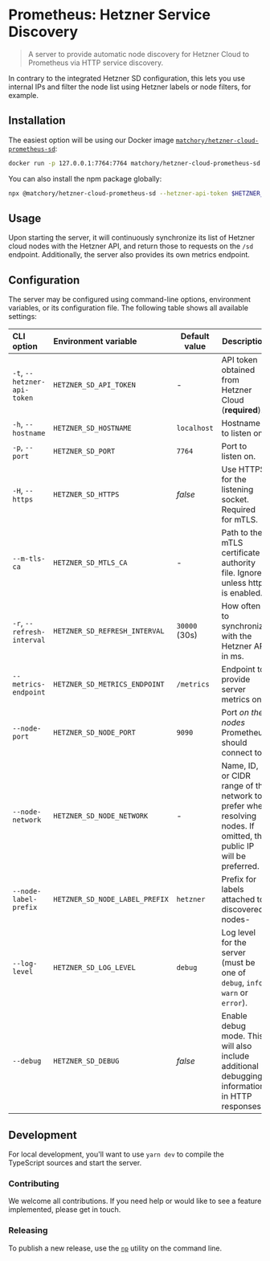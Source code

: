 Prometheus: Hetzner Service Discovery
=====================================
> A server to provide automatic node discovery for Hetzner Cloud to Prometheus via HTTP service discovery.

In contrary to the integrated Hetzner SD configuration, this lets you use internal IPs and filter the node list using
Hetzner labels or node filters, for example.

Installation
------------
The easiest option will be using our Docker image
[`matchory/hetzner-cloud-prometheus-sd`](https://hub.docker.com/matchory/hetzner-cloud-prometheus-sd):

```bash
docker run -p 127.0.0.1:7764:7764 matchory/hetzner-cloud-prometheus-sd --hetzner-api-token $HETZNER_API_TOKEN
```

You can also install the npm package globally:

```bash
npx @matchory/hetzner-cloud-prometheus-sd --hetzner-api-token $HETZNER_API_TOKEN
```

Usage
-----
Upon starting the server, it will continuously synchronize its list of Hetzner cloud nodes with the Hetzner API, and
return those to requests on the `/sd` endpoint. Additionally, the server also provides its own metrics endpoint.

Configuration
-------------
The server may be configured using command-line options, environment variables, or its configuration file. The following
table shows all available settings:

| CLI option                  | Environment variable           | Default value | Description                                                                                                         |
|:----------------------------|:-------------------------------|---------------|---------------------------------------------------------------------------------------------------------------------|
| `-t`, `--hetzner-api-token` | `HETZNER_SD_API_TOKEN`         | -             | API token obtained from Hetzner Cloud (**required**).                                                               |
| `-h`, `--hostname`          | `HETZNER_SD_HOSTNAME`          | `localhost`   | Hostname to listen on.                                                                                              |
| `-p`, `--port`              | `HETZNER_SD_PORT`              | `7764`        | Port to listen on.                                                                                                  |
| `-H`, `--https`             | `HETZNER_SD_HTTPS`             | _false_       | Use HTTPS for the listening socket. Required for mTLS.                                                              |
| `--m-tls-ca`                | `HETZNER_SD_MTLS_CA`           | -             | Path to the mTLS certificate authority file. Ignored unless https is enabled.                                       |
| `-r`, `--refresh-interval`  | `HETZNER_SD_REFRESH_INTERVAL`  | `30000` (30s) | How often to synchronize with the Hetzner API in ms.                                                                |
| `--metrics-endpoint`        | `HETZNER_SD_METRICS_ENDPOINT`  | `/metrics`    | Endpoint to provide server metrics on.                                                                              |
| `--node-port`               | `HETZNER_SD_NODE_PORT`         | `9090`        | Port _on the nodes_ Prometheus should connect to.                                                                   |
| `--node-network`            | `HETZNER_SD_NODE_NETWORK`      | -             | Name, ID, or CIDR range of the network to prefer when resolving nodes. If omitted, the public IP will be preferred. |
| `--node-label-prefix`       | `HETZNER_SD_NODE_LABEL_PREFIX` | `hetzner`     | Prefix for labels attached to discovered nodes-                                                                     |
| `--log-level`               | `HETZNER_SD_LOG_LEVEL`         | `debug`       | Log level for the server (must be one of `debug`, `info`, `warn` or `error`).                                       |
| `--debug`                   | `HETZNER_SD_DEBUG`             | _false_       | Enable debug mode. This will also include additional debugging information in HTTP responses.                       |

Development
-----------
For local development, you'll want to use `yarn dev` to compile the TypeScript sources and start the server.

### Contributing
We welcome all contributions. If you need help or would like to see a feature implemented, please get in touch.

### Releasing
To publish a new release, use the [`np`](https://github.com/sindresorhus/np) utility on the command line.
